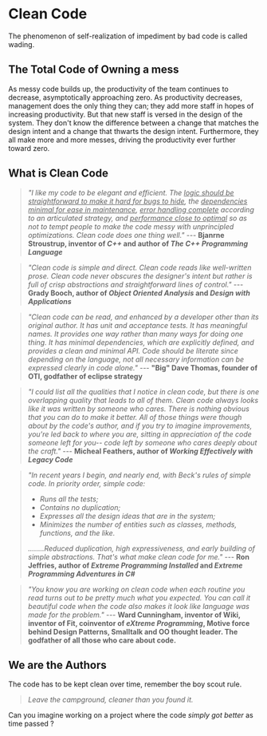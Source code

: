 # Clean Code

The phenomenon of self-realization of impediment by bad code is called wading.

## The Total Code of Owning a mess

As messy code builds up, the productivity of the team continues to decrease, asymptotically approaching zero. As productivity decreases, management does the only thing they can; they add more staff in hopes of increasing productivity. But that new staff is versed in the design of the system. They don't know the difference between a change that matches the design intent and a change that thwarts the design intent. Furthermore, they all make more and more messes, driving the productivity ever further toward zero.

## What is Clean Code

> *"I like my code to be elegant and efficient. The <u>logic should be straightforward to make it hard for bugs to hide</u>, the <u>dependencies minimal for ease in maintenance</u>, <u>error handling complete</u> according to an articulated strategy, and <u>performance close to optimal</u> so as not to tempt people to make the code messy with unprincipled optimizations. Clean code does one thing well."*  --- **Bjanrne Stroustrup, inventor of *C++* and author of *The C++ Programming Language***

> *"Clean code is simple and direct. Clean code reads like well-written prose. Clean code never obscures the designer's intent but rather is full of crisp abstractions and straightforward lines of control."* --- **Grady Booch, author of *Object Oriented Analysis* and *Design with Applications***

> *"Clean code can be read, and enhanced by a developer other than its original author. It has unit and acceptance tests. It has meaningful names. It provides one way rather than many ways for doing one thing. It has minimal dependencies, which are explicitly defined, and provides a clean and minimal API. Code should be literate since depending on the language, not all necessary information can be expressed clearly in code alone."* --- **"Big" Dave Thomas, founder of OTI, godfather of eclipse strategy**

> *"I could list all the qualities that I notice in clean code, but there is one overlapping quality that leads to all of them. Clean code always looks like it was written by someone who cares. There is nothing obvious that you can do to make it better. All of those things were though about by the code's author, and if you try to imagine improvements, you're led back to where you are, sitting in appreciation of the code someone left for you-- code left by someone who cares deeply about the craft."* --- **Micheal Feathers, author of *Working Effectively with Legacy Code***

> *"In recent years I begin, and nearly end, with Beck's rules of simple code. In priority order, simple code:*
>
> - *Runs all the tests;* 
> - *Contains no duplication;*
> - *Expresses all the design ideas that are in the system;*
> - *Minimizes the number of entities such as classes, methods, functions, and the like.*
>
> *........Reduced duplication, high expressiveness, and early building of simple abstractions. That's what make clean code for me."* --- **Ron Jeffries, author of *Extreme Programming Installed* and *Extreme Programming Adventures in C#***

> *"You know you are working on clean code when each routine you read turns out to be pretty much what you expected. You can call it beautiful code when the code also makes it look like language was made for the problem."* --- **Ward Cunningham, inventor of Wiki, inventor of Fit, coinventor of *eXtreme Programming*, Motive force behind Design Patterns, Smalltalk and OO thought leader. The godfather of all those who care about code.**

## We are the Authors

The code has to be kept clean over time, remember the boy scout rule.

> *Leave the campground, cleaner than you found it.*

Can you imagine working on a project where the code *simply got better* as time passed ?